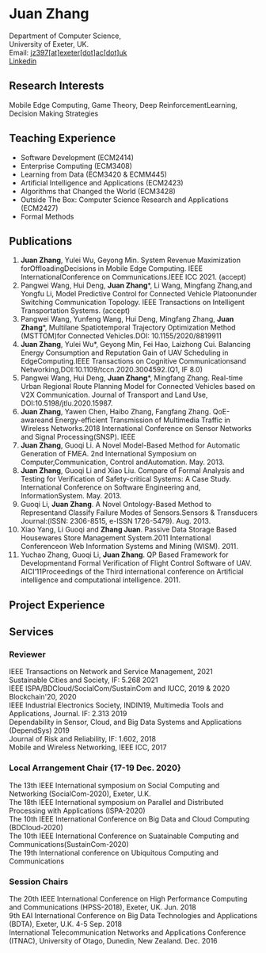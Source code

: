 # Juan Zhang

Department of Computer Science,  <br>
University of Exeter, UK. <br>
Email: [jz397[at]exeter[dot]ac[dot]uk](jz397@exeter.ac.uk) <br>
[Linkedin](https://www.linkedin.com/in/juan-zhang-94957076/)


## Research Interests
Mobile Edge Computing, Game Theory, Deep ReinforcementLearning, Decision Making Strategies <br>

## Teaching Experience
* Software Development (ECM2414) <br>
* Enterprise Computing (ECM3408) <br>
* Learning from Data (ECM3420 \& ECMM445)<br>
* Artificial Intelligence and Applications (ECM2423)<br>
* Algorithms that Changed the World (ECM3428)<br>
* Outside The Box: Computer Science Research and Applications (ECM2427)<br>
* Formal Methods

## Publications
1. **Juan Zhang**, Yulei Wu, Geyong Min. System Revenue Maximization forOffloadingDecisions in Mobile Edge Computing. IEEE InternationalConference on Communications.IEEE ICC 2021. (accept)
2. Pangwei Wang,  Hui Deng, **Juan  Zhang***,  Li Wang,  Mingfang Zhang,and Yongfu Li, Model Predictive Control for Connected Vehicle Platoonunder Switching  Communication  Topology. IEEE Transactions on Intelligent Transportation Systems. (accept)
3. Pangwei Wang, Yunfeng Wang, Hui Deng, Mingfang Zhang, **Juan Zhang***, Multilane Spatiotemporal Trajectory Optimization Method (MSTTOM)for Connected Vehicles.DOI: 10.1155/2020/8819911
8. **Juan Zhang**, Yulei Wu*, Geyong Min, Fei Hao, Laizhong Cui.  Balancing Energy Consumption and Reputation Gain of UAV Scheduling in  EdgeComputing.IEEE  Transactions  on  Cognitive  Communicationsand Networking,DOI:10.1109/tccn.2020.3004592.(Q1, IF 8.0)
7. Pangwei  Wang,  Hui  Deng, **Juan  Zhang***,  Mingfang  Zhang. Real-time Urban Regional Route Planning Model for Connected Vehicles based on V2X Communication. Journal of Transport and Land  Use,  DOI:10.5198/jtlu.2020.15987.
7. **Juan Zhang**, Yawen Chen, Haibo Zhang, Fangfang Zhang. QoE-awareand Energy-efficient Transmission of Multimedia Traffic in Wireless Networks.2018 International Conference on Sensor Networks and Signal Processing(SNSP). IEEE
8. **Juan  Zhang**, Guoqi  Li. A Novel Model-Based Method for Automatic Generation of FMEA. 2nd International Symposium on Computer,Communication, Control andAutomation. May.  2013.
9. **Juan  Zhang**,  Guoqi Li and Xiao Liu. Compare of Formal  Analysis and Testing for Verification of Safety-critical Systems: A Case  Study. International Conference on Software Engineering and, InformationSystem. May. 2013.
10. Guoqi Li, **Juan Zhang**. A Novel Ontology-Based Method to Representand Classify Failure Modes of Sensors.Sensors & Transducers Journal:(ISSN: 2306-8515, e-ISSN 1726-5479). Aug.  2013.
11. Xiao  Yang, Li Guoqi and **Zhang Juan**. Passive Data Storage Based Housewares Store Management System.2011 International Conferenceon Web Information Systems and Mining (WISM). 2011.
12. Yuchao Zhang, Guoqi Li, **Juan Zhang**. QP Based Framework for Developmentand  Formal Verification of Flight Control Software of UAV. AICI‘11Proceedings of the Third international conference on Artificial intelligence and computational intelligence. 2011.

## Project Experience

## Services
### Reviewer

 IEEE Transactions on Network and Service Management, 2021 <br>
Sustainable Cities and Society, IF: 5.268 2021 <br>
 IEEE ISPA/BDCloud/SocialCom/SustainCom and IUCC, 2019  \&  2020<br>
Blockchain'20, 2020 <br>
IEEE Industrial Electronics Society, INDIN19, Multimedia Tools and Applications, Journal. IF: 2.313 2019 <br>
 Dependability in Sensor, Cloud, and Big Data Systems and Applications (DependSys) 2019 <br>
 Journal of Risk and Reliability, IF: 1.602, 2018 <br>
 Mobile and Wireless Networking, IEEE ICC, 2017 <br>


### Local Arrangement Chair {17-19 Dec. 2020}

 The 13th IEEE International symposium on Social Computing and Networking (SocialCom-2020), Exeter, U.K. <br>
 The 18th IEEE International symposium on Parallel and Distributed Processing with Applications (ISPA-2020)<br>
 The 10th IEEE International Conference on Big Data and Cloud Computing (BDCloud-2020)<br>
 The 10th IEEE International Conference on Suatainable Computing and Communications(SustainCom-2020)<br>
 The 19th International conference on Ubiquitous Computing and Communications<br>



### Session Chairs

The 20th IEEE International Conference on High Performance Computing and Communications (HPSS-2018), Exeter, UK. Jun. 2018 <br>
9th EAI International Conference  on Big Data Technologies and Applications (BDTA), Exeter, U.K. 4-5 Sep. 2018<br>
International Telecommunication Networks and Applications Conference (ITNAC), University of Otago, Dunedin, New Zealand. Dec. 2016<br>

